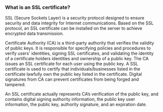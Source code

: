 ### What is an SSL certificate?

SSL (Secure Sockets Layer) is a security protocol designed to ensure security and data integrity for Internet communications. Based on the SSL protocol, an SSL certificate can be installed on the server to achieve encrypted data transmission.

Certificate Authority (CA) is a third-party authority that verifies the validity of public keys. It is responsible for specifying policies and procedures to verify users' identities, signing SSL certificates, and validating the identity of a certificate holders identities and ownership of a public key. The CA issues an SSL certificate for each user using the public key. A SSL certificate is used to certify that individuals/businesses listed in the certificate lawfully own the public key listed in the certificate. Digital signatures from CA can prevent certificates from being forged and tampered.

An SSL certificate actually represents CA’s verification of the public key, and contains digital signing authority information, the public key user information, the public key, authority signature, and an expiration date.
